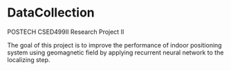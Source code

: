 # DataCollection
POSTECH CSED499II Research Project II

The goal of this project is to improve the performance of indoor positioning system using geomagnetic field by applying recurrent neural network to the localizing step.
